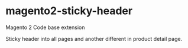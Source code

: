 # magento2-sticky-header
Magento 2 Code base extension

Sticky header into all pages and another different in product detail page.
